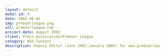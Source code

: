 ```yaml
---
layout: default
modal-id: 4
date: 2002-08-01
img: premierleague.png
alt: premierleague.com
project-date: August 2002
client: Press Association/Premier League
category: Web Content
description: Deputy Editor (June 2002-January 2005) for www.premierleague.com, managed by the UK Press Association. Content compiled for launch. News writing, audio and video content management.
---
```

